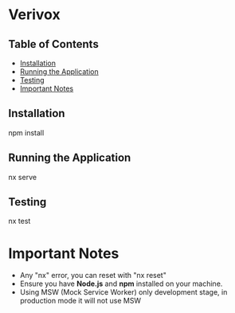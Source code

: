 # Verivox

## Table of Contents

- [Installation](#installation)
- [Running the Application](#running-the-application)
- [Testing](#testing)
- [Important Notes](#important-notes)

## Installation

npm install

## Running the Application

nx serve

## Testing

nx test

# Important Notes
- Any "nx" error, you can reset with "nx reset"
- Ensure you have **Node.js** and **npm** installed on your machine.
- Using MSW (Mock Service Worker) only development stage, in production mode it will not use MSW
````
